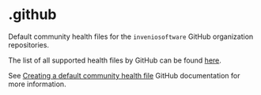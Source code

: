 # .github

Default community health files for the `inveniosoftware` GitHub organization repositories.

The list of all supported health files by GitHub can be found [here](https://docs.github.com/en/github/building-a-strong-community/creating-a-default-community-health-file#supported-file-types).

See [Creating a default community health file](https://docs.github.com/en/github/building-a-strong-community/creating-a-default-community-health-file#supported-file-types) GitHub documentation for more information.
